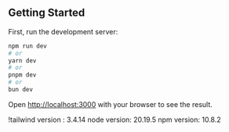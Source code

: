 
## Getting Started

First, run the development server:

```bash
npm run dev
# or
yarn dev
# or
pnpm dev
# or
bun dev
```

Open [http://localhost:3000](http://localhost:3000) with your browser to see the result.

!tailwind version : 3.4.14
node version: 20.19.5
npm version: 10.8.2